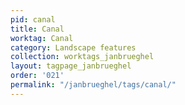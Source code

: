 ```yaml
---
pid: canal
title: Canal
worktag: Canal
category: Landscape features
collection: worktags_janbrueghel
layout: tagpage_janbrueghel
order: '021'
permalink: "/janbrueghel/tags/canal/"
---
```

